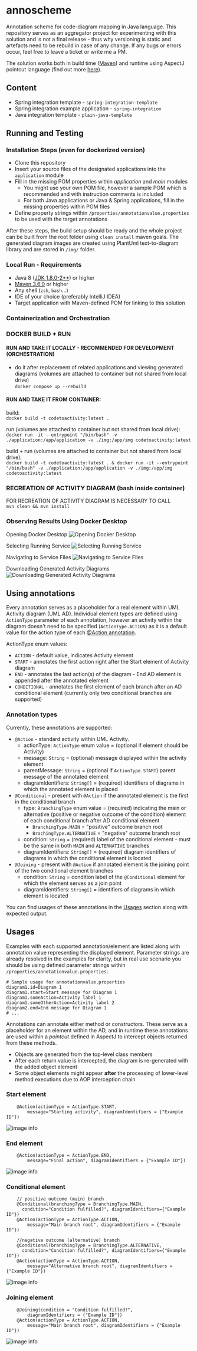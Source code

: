 # annoscheme
Annotation scheme for code-diagram mapping in Java language. This repository serves as an aggregator project for experimenting with this solution and is not a
final release - thus why versioning is static and artefacts need to be rebuild in case of any change. If any bugs or errors occur, feel free to leave a ticket
or write me a PM.

The solution works both in build time ([Maven](https://maven.apache.org/)) and runtime using AspectJ pointcut language (find out
more [here](https://www.eclipse.org/aspectj/)).

## Content
* Spring integration template - `spring-integration-template`
* Spring integration example application - `spring-integration`
* Java integration template - `plain-java-template`


## Running and Testing

### Installation Steps (even for dockerized version)
* Clone this repository 
* Insert your source files of the designated applications into the `application` module
* Fill in the missing POM properties within *application* and *main* modules
    * You might use your own POM file, however a sample POM which is recommended and with instruction comments is included
    * For both Java applications or Java & Spring applications, fill in the missing properties within POM files 
* Define property strings within `/properties/annotationvalue.properties` to be used with the target annotations

After these steps, the build setup should be ready and the whole project can be built from the root folder using ```clean install``` maven goals. 
The generated diagram images are created using PlantUml text-to-diagram  library and are stored in `/img/` folder.  

### Local Run - Requirements
* Java 8 ([JDK 1.8.0-2**](https://www.oracle.com/java/technologies/downloads/)) or higher
* [Maven 3.6.0](https://maven.apache.org/download.cgi) or higher
* Any shell (```zsh```, ```bash```...)
* IDE of your choice (preferably IntelliJ IDEA)
* Target application with Maven-defined POM for linking to this solution


### Containerization and Orchestration  

### DOCKER BUILD  +  RUN   


#### RUN AND TAKE IT LOCALLY - RECOMMENDED FOR DEVELOPMENT (ORCHESTRATION)  
- do it after replacement of related applications and viewing generated diagrams (volumes are attached to container but not shared from local drive)    
  ```docker compose up --rebuild```  


#### RUN AND TAKE IT FROM CONTAINER:  
build:  
 ```docker build -t codetoactivity:latest .```  

run (volumes are attached to container but not shared from local drive):  
 ```docker run -it --entrypoint "/bin/bash" -v ./application:/app/application -v ./img:/app/img codetoactivity:latest```  

build + run (volumes are attached to container but not shared from local drive):  
```docker build -t codetoactivity:latest . & docker run -it --entrypoint "/bin/bash" -v ./application:/app/application -v ./img:/app/img codetoactivity:latest```   



### RECREATION OF ACTIVITY DIAGRAM (bash inside container)    
FOR RECREATION OF ACTIVITY DIAGRAM IS NECESSARY TO CALL  
```mvn clean && mvn install```    



### Observing Results Using Docker Desktop

Opening Docker Desktop
![Opening Docker Desktop](https://github.com/jperdek/annoscheme/tree/master/example-images/docker1.png) 

Selecting Running Service
![Selecting Running Service](https://github.com/jperdek/annoscheme/tree/master/example-images/docker2.png) 

Navigating to Service Files
![Navigating to Service Files](https://github.com/jperdek/annoscheme/tree/master/example-images/docker3.png) 

Downloading Generated Activity Diagrams
![Downloading Generated Activity Diagrams](https://github.com/jperdek/annoscheme/tree/master/example-images/docker4.png) 




## Using annotations
Every annotation serves as a placeholder for a real element within UML Activity diagram (UML AD). Individual element types are defined using `ActionType` parameter of each annotation, however an activity within the diagram doesn't need to be specified (`ActionType.ACTION`) as it is a default value for the action type of each [@Action annotation](#annotation-types).

ActionType enum values:
* `ACTION` - default value, indicates Activity element
* `START` - annotates the first action right after the Start element of Activity diagram 
* `END` - annotates the last action(s) of the diagram - End AD element is appended after the annotated element
* `CONDITIONAL` - annotates the first element of each branch after an AD conditional element (currently only two conditional branches are supported)

### Annotation types
Currently, these annotations are supported:
* `@Action` - standard activity within UML Activity.
    * actionType: `ActionType` enum value = (optional if element should be Activity)
    * message: `String` = (optional) message displayed within the activity element
    * parentMessage: `String` = (optional if `ActionType.START`) parent message of the annotated element
    * diagramIdentifiers: `String[]` = (required) identifiers of diagrams in which the annotated element is placed
* `@Conditional` - present with `@Action` if the annotated element is the first in the conditional branch
    * type: `BranchingType` enum value = (required) indicating the main or alternative (positive or negative outcome of the condition) element of each conditional branch after AD conditional element
        * `BranchingType.MAIN` = "positive" outcome branch root
        * `BrachingType.ALTERNATIVE` = "negative" outcome branch root
    * condition: `String` = (required) label of the conditional element - must be the same in both `MAIN` and `ALTERNATIVE` branches
    * diagramIdentifiers: `String[]` = (required) diagram identifiers of diagrams in which the conditional element is located 
* `@Joining` - present with `@Action` if annotated element is the joining point of the two conditional element branches
    * condition: `String` = condition label of the `@Conditional` element for which the element serves as a join point
    * diagramIdentifiers: `String[]` = identifiers of diagrams in which element is located

You can find usages of these annotations in the [Usages](#Usages) section along with expected output.

## Usages
Examples with each supported annotation/element are listed along with annotation value representing the displayed element.
Parameter strings are already resolved in the examples for clarity, but in real use scenario you should be using defined parameter strings within `/properties/annotationvalue.properties`:

```
# Sample usage for annotationvalue.properties 
diagram1.id=Diagram 1
diagram1.start=Start message for Diagram 1
diagram1.someAction=Activity label 1
diagram1.someOtherAction=Activity label 2 
diagram2.end=End message for Diagram 1
# ...
```

Annotations can annotate either method or constructors. These serve as a placeholder for an element within the AD, and in runtime these annotations are used within a *pointcut* defined in AspectJ to intercept objects returned from these methods.
  * Objects are generated from the top-level class members
  * After each return value is intercepted, the diagram is re-generated with the added object element
  * Some object elements might appear **after** the processing of lower-level method executions due to AOP interception chain


### Start element
```{java}
	@Action(actionType = ActionType.START,
        message="Starting activity", diagramIdentifiers = {"Example ID"})
```
![image info](./example-images/start-element.png "Start element example")

### End element
```{java}
	@Action(actionType = ActionType.END,
        message="Final action", diagramIdentifiers = {"Example ID"})
```
![image info](./example-images/end-element.png "End element example")

### Conditional element

```{java}
	// positive outcome (main) branch
    @Conditional(branchingType = BranchingType.MAIN,
      condition="Condition fulfilled?", diagramIdentifiers={"Example ID"})
    @Action(actionType = ActionType.ACTION,
        message="Main branch root", diagramIdentifiers = {"Example ID"})

    //negative outcome (alternative) branch
    @Conditional(branchingType = BranchingType.ALTERNATIVE,
      condition="Condition fulfilled?", diagramIdentifiers={"Example ID"})
    @Action(actionType = ActionType.ACTION,
        message="Alternative branch root", diagramIdentifiers = {"Example ID"})

```
![image info](./example-images/conditional-element.png "Conditional element example")

### Joining element

```{java}
    @Joining(condition = "Condition fulfilled?",
        diagramIdentifiers = {"Example ID"})
    @Action(actionType = ActionType.ACTION,
        message="Main branch root", diagramIdentifiers = {"Example ID"})

```    
![image info](./example-images/joining-element.png "Joining element example")
